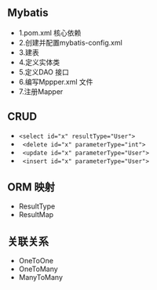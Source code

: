 ## Mybatis
- 1.pom.xml 核心依赖
- 2.创建并配置mybatis-config.xml
- 3.建表
- 4.定义实体类
- 5.定义DAO 接口
- 6.编写Mppper.xml 文件
- 7.注册Mapper

## CRUD
- ``<select id="x" resultType="User">``
- `` <delete id="x" parameterType="int">``
- `` <update id="x" parameterType="User">``
- `` <insert id="x" parameterType="User">``

## ORM 映射
- ResultType
- ResultMap

## 关联关系
- OneToOne
- OneToMany
- ManyToMany


